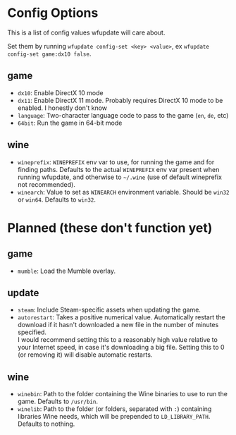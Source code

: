 # Config Options
This is a list of config values wfupdate will care about.

Set them by running `wfupdate config-set <key> <value>`, ex `wfupdate config-set game:dx10 false`.

## game
* `dx10`: Enable DirectX 10 mode
* `dx11`: Enable DirectX 11 mode. Probably requires DirectX 10 mode to be enabled. I honestly don't know
* `language`: Two-character language code to pass to the game (`en`, `de`, etc)
* `64bit`: Run the game in 64-bit mode

## wine
* `wineprefix`: `WINEPREFIX` env var to use, for running the game and for finding paths. Defaults to the actual `WINEPREFIX` env var present when running wfupdate, and otherwise to `~/.wine` (use of default wineprefix not recommended).
* `winearch`: Value to set as `WINEARCH` environment variable. Should be `win32` or `win64`. Defaults to `win32`.

# Planned (these don't function yet)
## game
* `mumble`: Load the Mumble overlay.

## update
* `steam`: Include Steam-specific assets when updating the game.
* `autorestart`: Takes a positive numerical value. Automatically restart the download if it hasn't downloaded a new file in the number of minutes specified.  
  I would recommend setting this to a reasonably high value relative to your Internet speed, in case it's downloading a big file. Setting this to 0 (or removing it) will disable automatic restarts.

## wine
* `winebin`: Path to the folder containing the Wine binaries to use to run the game. Defaults to `/usr/bin`.
* `winelib`: Path to the folder (or folders, separated with `:`) containing libraries Wine needs, which will be prepended to `LD_LIBRARY_PATH`. Defaults to nothing.
